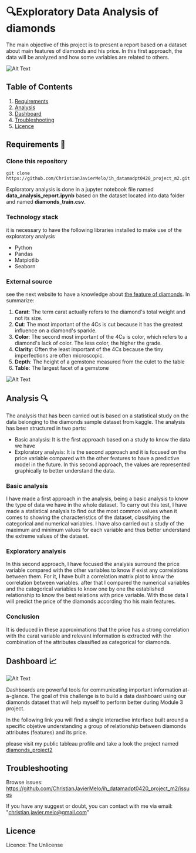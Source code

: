 # :mag:Exploratory Data Analysis of diamonds
The main objective of this project is to present a report based on a dataset about main features of diamonds and his price. In this first approach, the data will be analyzed and how some variables are related to others.

![Alt Text](https://media.giphy.com/media/JUk3AH3LECw4ar0hmJ/giphy.gif)


## Table of Contents
1. [Requirements](#requirements)
2. [Analysis](#analysis)
3. [Dashboard](#dashboard)
4. [Troubleshooting](#troubleshooting)
5. [Licence](#licence)


## Requirements :page_facing_up:
### Clone this repository
```
git clone https://github.com/ChristianJavierMelo/ih_datamadpt0420_project_m2.git
```
Exploratory analysis is done in a jupyter notebook file named **data_analysis_report.ipynb** based on the dataset located into data folder and named **diamonds_train.csv**.
### Technology stack
it is necessary to have the following libraries installed to make use of the exploratory analysis
- Python
- Pandas
- Matplotlib
- Seaborn

### External source

see the next website to have a knowledge about [the feature of diamonds](https://www.bluenile.com/education/diamonds). In summarize:

1. **Carat**: The term carat actually refers to the diamond's total weight and not its size.
2. **Cut**: The most important of the 4Cs is cut because it has the greatest influence on a diamond's sparkle.
3. **Color**: The second most important of the 4Cs is color, which refers to a diamond's lack of color. The less color, the higher the grade.
4. **Clarity**: Often the least important of the 4Cs because the tiny imperfections are often microscopic.
5. **Depth**: The height of a gemstone measured from the culet to the table
6. **Table**: The largest facet of a gemstone

![Alt Text](https://nzdiamonds.weebly.com/uploads/2/9/4/1/29410183/5736804_orig.png)


## Analysis :mag:
The analysis that has been carried out is based on a statistical study on the data belonging to the diamonds sample dataset from kaggle.
The analysis has been structured in two parts:
* Basic analysis: It is the first approach based on a study to know the data we have 
* Exploratory analysis: It is the second approach and it is focused on the price variable compared with the other features to have a predictive model in the future. In this second approach, the values are represented graphically to better understand the data.
### Basic analysis
I have made a first approach in the analysis, being a basic analysis to know the type of data we have in the whole dataset. To carry out this test, I have made a statistical analysis to find out the most common values when it comes to showing the characteristics of the dataset, classifying the categorical and numerical variables. I have also carried out a study of the maximum and minimum values for each variable and thus better understand the extreme values of the dataset.
### Exploratory analysis
In this second approach, I have focused the analysis surround the price variable compared with the other variables to know if exist any correlations between them. For it, I have built a correlation matrix plot to know the correlation between variables. after that I compared the numerical variables and the categorical variables to know one by one the established relationship to know the best relations with price variable.
With those data I will predict the price of the diamonds according tho his main features.
### Conclusion
It is deduced in these approximations that the price has a strong correlation with the carat variable and relevant information is extracted with the combination of the attributes classified as categorical for diamonds.

## Dashboard :chart_with_upwards_trend:

![Alt Text](https://media.giphy.com/media/KYh1vSXtcdl0RYgLCR/giphy.gif)

Dashboards are powerful tools for communicating important information at-a-glance. The goal of this challenge is to build a data dashboard using our diamonds dataset that will help myself to perform better during Module 3 project.

In the following link you will find a single interactive interface built around a specific objetive understanding a group of relationship between diamonds attributes (features) and its price.

please visit my public tableau profile and take a look the project named [diamonds_project2](https://public.tableau.com/profile/christian.javier#!/vizhome/Diamonds_project2/Dashboardfinal?publish=yes)


## Troubleshooting
Browse issues: https://github.com/ChristianJavierMelo/ih_datamadpt0420_project_m2/issues

If you have any suggest or doubt, you can contact with me via email: "christian.javier.melo@gmail.com"

## Licence
Licence: The Unlicense

